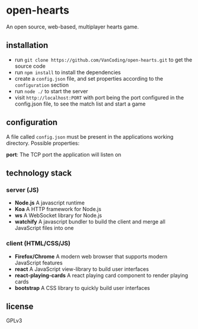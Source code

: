open-hearts
===========
An open source, web-based, multiplayer hearts game.

installation
------------
- run `git clone https://github.com/VanCoding/open-hearts.git` to get the source code
- run `npm install` to install the dependencies
- create a `config.json` file, and set properties according to the `configuration` section
- run `node ./` to start the server
- visit `http://localhost:PORT` with port being the port configured in the config.json file, to see the match list and start a game

configuration
-------------
A file called `config.json` must be present in the applications working directory. Possible properties:

**port**: The TCP port the application will listen on

technology stack
----------------

### server (JS)
- **Node.js** A javascript runtime
- **Koa** A HTTP framework for Node.js
- **ws** A WebSocket library for Node.js
- **watchify** A javascript bundler to build the client and merge all JavaScript files into one

### client (HTML/CSS/JS)
- **Firefox/Chrome** A modern web browser that supports modern JavaScript features
- **react** A JavaScript view-library to build user interfaces
- **react-playing-cards** A react playing card component to render playing cards
- **bootstrap** A CSS library to quickly build user interfaces

license
-------
GPLv3
